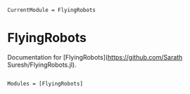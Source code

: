 ```@meta
CurrentModule = FlyingRobots
```

# FlyingRobots

Documentation for [FlyingRobots](https://github.com/Sarath Suresh/FlyingRobots.jl).

```@index
```

```@autodocs
Modules = [FlyingRobots]
```
